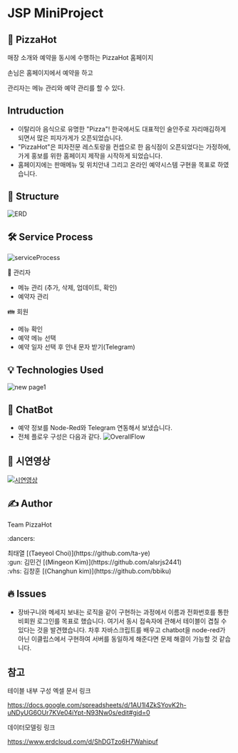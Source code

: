 # JSP MiniProject

## :pizza: PizzaHot

매장 소개와 예약을 동시에 수행하는 PizzaHot 홈페이지

손님은 홈페이지에서 예약을 하고

관리자는 메뉴 관리와 예약 관리를 할 수 있다.

## Intruduction
- 이탈리아 음식으로 유명한 "Pizza"! 한국에서도 대표적인 술안주로 자리매김하게 되면서 많은 피자가게가 오픈되었습니다.
- "PizzaHot"은 피자전문 레스토랑을 컨셉으로 한 음식점이 오픈되었다는 가정하에, 가게 홍보를 위한 홈페이지 제작을 시작하게 되었습니다.
- 홈페이지에는 판매메뉴 및 위치안내 그리고 온라인 예약시스템 구현을 목표로 하였습니다.

## :eyes: Structure
![ERD](https://user-images.githubusercontent.com/72329183/103186507-17078e00-4904-11eb-950b-395b6766f0c8.PNG)

## :hammer_and_wrench: Service Process
![serviceProcess](https://user-images.githubusercontent.com/72329183/103187885-892ea180-4909-11eb-8b38-70907afca962.PNG)

:closed_lock_with_key: 관리자
  - 메뉴 관리 (추가, 삭제, 업데이트, 확인)
  - 예약자 관리

:family: 회원
  - 메뉴 확인
  - 예약 메뉴 선택
  - 예약 일자 선택 후 안내 문자 받기(Telegram)

## 💡 Technologies Used
![new page1](https://i.imgur.com/0D3JHvS.jpg)

## 🤖 ChatBot
  - 예약 정보를 Node-Red와 Telegram 연동해서 보냈습니다.
  - 전체 플로우 구성은 다음과 같다.
  ![OverallFlow](https://user-images.githubusercontent.com/58159833/103186112-972cf400-4902-11eb-95e5-22bfbf89a0be.PNG)

## :movie_camera: 시연영상
[![시연영상](https://img.youtube.com/vi/l624RcGCe2M/0.jpg)](https://www.youtube.com/embed/l624RcGCe2M)

## ✍️ Author
 Team PizzaHot
 
 <p style="font-size=20px">:dancers:</p> 최태열 [(Taeyeol Choi)](https://github.com/ta-ye) <br>
 :gun: 김민건 [(Mingeon Kim)](https://github.com/alsrjs2441) <br>
 :vhs: 김창훈 [(Changhun kim)](https://github.com/bbiku) <br>
  
## 🔥 Issues
  - 장바구니와 메세지 보내는 로직을 같이 구현하는 과정에서 이름과 전화번호를 통한 비회원 로그인를 목표로 했습니다.
    여기서 동시 접속자에 관해서 테이블이 겹칠 수 있다는 것을 발견했습니다. 
    차후 자바스크립트를 배우고 chatbot을 node-red가 아닌 이클립스에서 구현하여 서버를 동일하게 해준다면 문제 해결이 가능할 것 같습니다.
 
  
## 참고
테이블 내부 구성 엑셀 문서 링크

https://docs.google.com/spreadsheets/d/1AU1l4ZkSYovK2h-uNDyUG6OUr7KVe04iYpt-N93Nw0s/edit#gid=0

데이터모델링 링크

https://www.erdcloud.com/d/ShDGTzo6H7Wahipuf
